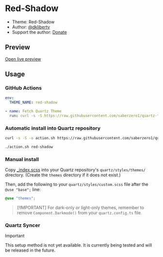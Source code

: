 # Red-Shadow

- Theme: Red-Shadow
- Author: <a href="https://github.com/DKLiberty" target="_blank" rel="noopener noreferrer">@dkliberty</a>
- Support the author: <a href="https://www.buymeacoffee.com/dkliberty" target="_blank" rel="noopener noreferrer">Donate</a>

## Preview

[Open live preview](https://quartz-themes.github.io/red-shadow/)

## Usage

### GitHub Actions

```yaml
env:
  THEME_NAME: red-shadow
```

```yaml
- name: Fetch Quartz Theme
  run: curl -s -S https://raw.githubusercontent.com/saberzero1/quartz-themes/master/action.sh | bash -s -- $THEME_NAME
```

### Automatic install into Quartz repository

```bash
curl -s -S -o action.sh https://raw.githubusercontent.com/saberzero1/quartz-themes/master/action.sh

./action.sh red-shadow
```

### Manual install

Copy [\_index.scss](./_index.scss) into your Quartz repository's `quartz/styles/themes/` directory. (Create the `themes` directory if it does not exist.)

Then, add the following to your `quartz/styles/custom.scss` file after the `@use "base";` line:

```scss
@use "themes";
```

> [!IMPORTANT] For dark-only or light-only themes, remember to remove `Component.Darkmode()` from your `quartz.config.ts` file.

### Quartz Syncer

> [!IMPORTANT]
> This setup method is not yet available. It is currently being tested and will be released in the future.
